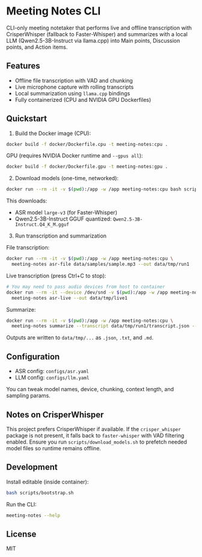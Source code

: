 # Meeting Notes CLI

CLI-only meeting notetaker that performs live and offline transcription with CrisperWhisper (fallback to Faster-Whisper) and summarizes with a local LLM (Qwen2.5-3B-Instruct via llama.cpp) into Main points, Discussion points, and Action items.

## Features
- Offline file transcription with VAD and chunking
- Live microphone capture with rolling transcripts
- Local summarization using `llama.cpp` bindings
- Fully containerized (CPU and NVIDIA GPU Dockerfiles)

## Quickstart

1) Build the Docker image (CPU):

```bash
docker build -f docker/Dockerfile.cpu -t meeting-notes:cpu .
```

GPU (requires NVIDIA Docker runtime and `--gpus all`):

```bash
docker build -f docker/Dockerfile.gpu -t meeting-notes:gpu .
```

2) Download models (one-time, networked):

```bash
docker run --rm -it -v $(pwd):/app -w /app meeting-notes:cpu bash scripts/download_models.sh
```

This downloads:
- ASR model `large-v3` (for Faster-Whisper)
- Qwen2.5-3B-Instruct GGUF quantized: `Qwen2.5-3B-Instruct.Q4_K_M.gguf`

3) Run transcription and summarization

File transcription:
```bash
docker run --rm -it -v $(pwd):/app -w /app meeting-notes:cpu \
  meeting-notes asr-file data/samples/sample.mp3 --out data/tmp/run1
```

Live transcription (press Ctrl+C to stop):
```bash
# You may need to pass audio devices from host to container
docker run --rm -it --device /dev/snd -v $(pwd):/app -w /app meeting-notes:cpu \
  meeting-notes asr-live --out data/tmp/live1
```

Summarize:
```bash
docker run --rm -it -v $(pwd):/app -w /app meeting-notes:cpu \
  meeting-notes summarize --transcript data/tmp/run1/transcript.json --out data/tmp/notes.md
```

Outputs are written to `data/tmp/...` as `.json`, `.txt`, and `.md`.

## Configuration

- ASR config: `configs/asr.yaml`
- LLM config: `configs/llm.yaml`

You can tweak model names, device, chunking, context length, and sampling params.

## Notes on CrisperWhisper

This project prefers CrisperWhisper if available. If the `crisper_whisper` package is not present, it falls back to `faster-whisper` with VAD filtering enabled. Ensure you run `scripts/download_models.sh` to prefetch needed model files so runtime remains offline.

## Development

Install editable (inside container):
```bash
bash scripts/bootstrap.sh
```

Run the CLI:
```bash
meeting-notes --help
```

## License

MIT


